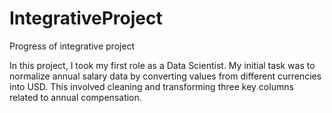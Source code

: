 # IntegrativeProject
Progress of integrative project

In this project, I took my first role as a Data Scientist.
My initial task was to normalize annual salary data by converting values from different currencies into USD. This involved cleaning and transforming three key columns related to annual compensation.

